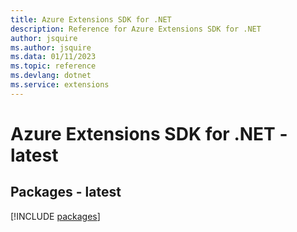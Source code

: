 ```yaml
---
title: Azure Extensions SDK for .NET
description: Reference for Azure Extensions SDK for .NET
author: jsquire
ms.author: jsquire
ms.data: 01/11/2023
ms.topic: reference
ms.devlang: dotnet
ms.service: extensions
---
```

# Azure Extensions SDK for .NET - latest
## Packages - latest
[!INCLUDE [packages](extensions-index.md)]
